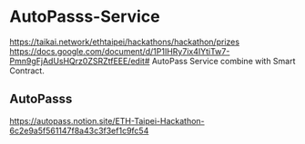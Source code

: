 # AutoPasss-Service
https://taikai.network/ethtaipei/hackathons/hackathon/prizes
https://docs.google.com/document/d/1P1IHRy7ix4IYtiTw7-Pmn9gFjAdUsHQrz0ZSRZtfEEE/edit#
AutoPass Service combine with Smart Contract.

## AutoPasss
https://autopass.notion.site/ETH-Taipei-Hackathon-6c2e9a5f561147f8a43c3f3ef1c9fc54
